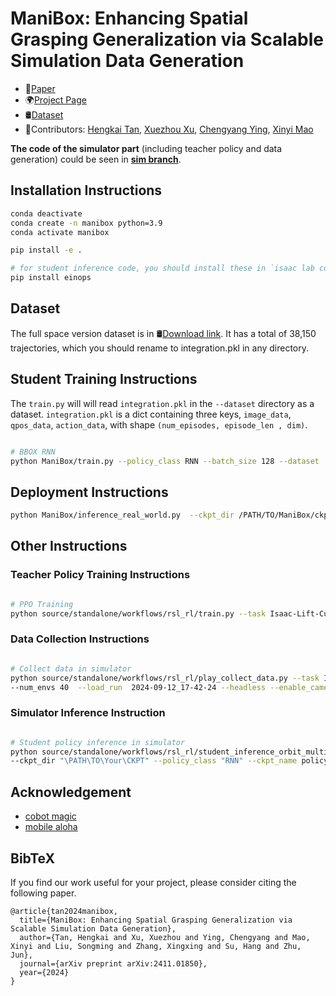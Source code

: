 # ManiBox: Enhancing Spatial Grasping Generalization via Scalable Simulation Data Generation

- 📝[Paper](https://arxiv.org/pdf/2411.01850)
- 🌍[Project Page](https://thkkk.github.io/manibox)
- 🛢️[Dataset](https://ml.cs.tsinghua.edu.cn/~hengkai/20240923_41_30_28_integration_38150.pkl)
- 👏Contributors: [Hengkai Tan](https://github.com/thkkk), [Xuezhou Xu](https://github.com/xuxuezhou), [Chengyang Ying](https://github.com/yingchengyang), [Xinyi Mao](https://github.com/shhmxy2)

**The code of the simulator part** (including teacher policy and data generation) could be seen in **[sim branch](https://github.com/thkkk/manibox/tree/sim)**.

## Installation Instructions

```bash
conda deactivate
conda create -n manibox python=3.9
conda activate manibox

pip install -e .

# for student inference code, you should install these in `isaac lab conda env`:
pip install einops
```

## Dataset

The full space version dataset is in 🛢️[Download link](https://ml.cs.tsinghua.edu.cn/~hengkai/20240923_41_30_28_integration_38150.pkl). It has a total of 38,150 trajectories, which you should rename to integration.pkl in any directory.

## Student Training Instructions

The `train.py` will will read `integration.pkl` in the `--dataset` directory as a dataset. `integration.pkl` is a dict containing three keys, `image_data`, `qpos_data`, `action_data`, with shape `(num_episodes, episode_len , dim)`.

```bash

# BBOX RNN
python ManiBox/train.py --policy_class RNN --batch_size 128 --dataset ../ --num_episodes 38000  --loss_function l1  --rnn_layers 3 --rnn_hidden_dim 512 --actor_hidden_dim 512 --num_epochs 50 --lr 2e-3 --gradient_accumulation_steps 1 > train.log 2>&1
```

## Deployment Instructions

```bash
python ManiBox/inference_real_world.py  --ckpt_dir /PATH/TO/ManiBox/ckpt/2024-xx-xx_xx-xx-xxRNN --policy_class RNN --ckpt_name policy_best.ckpt
```

## Other Instructions

### Teacher Policy Training Instructions
```bash

# PPO Training
python source/standalone/workflows/rsl_rl/train.py --task Isaac-Lift-Cube-MobileAloha-v0  --num_envs 4096  --headless
```

### Data Collection Instructions
```bash

# Collect data in simulator
python source/standalone/workflows/rsl_rl/play_collect_data.py --task Isaac-Lift-Cube-MobileAloha-Play-v0 \
--num_envs 40  --load_run  2024-09-12_17-42-24 --headless --enable_cameras
```

### Simulator Inference Instruction
```bash

# Student policy inference in simulator
python source/standalone/workflows/rsl_rl/student_inference_orbit_multi_envs.py --task Isaac-Lift-Cube-MobileAloha-Play-v0 \
--ckpt_dir "\PATH\TO\Your\CKPT" --policy_class "RNN" --ckpt_name policy_best.ckpt --nheads 48 --num_train_step 38000 --seed 0
```

## Acknowledgement

- [cobot magic](https://github.com/agilexrobotics/cobot_magic)
- [mobile aloha](https://github.com/MarkFzp/mobile-aloha)

## BibTeX
If you find our work useful for your project, please consider citing the following paper.

```
@article{tan2024manibox,
  title={ManiBox: Enhancing Spatial Grasping Generalization via Scalable Simulation Data Generation},
  author={Tan, Hengkai and Xu, Xuezhou and Ying, Chengyang and Mao, Xinyi and Liu, Songming and Zhang, Xingxing and Su, Hang and Zhu, Jun},
  journal={arXiv preprint arXiv:2411.01850},
  year={2024}
}
```
